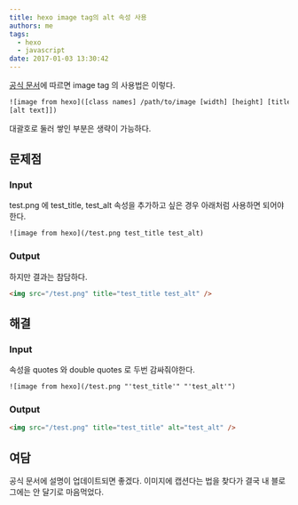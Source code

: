 ```yaml
---
title: hexo image tag의 alt 속성 사용
authors: me
tags:
  - hexo
  - javascript
date: 2017-01-03 13:30:42
---
```


[공식 문서](https://hexo.io/ko/docs/tag-plugins.html#Image)에 따르면 image tag 의 사용법은 이렇다.

```html
![image from hexo]([class names] /path/to/image [width] [height] [title text
[alt text]])
```

대괄호로 둘러 쌓인 부분은 생략이 가능하다.

## 문제점

### Input

test.png 에 test_title, test_alt 속성을 추가하고 싶은 경우 아래처럼 사용하면 되어야한다.

```html
![image from hexo](/test.png test_title test_alt)
```

### Output

하지만 결과는 참담하다.

```html
<img src="/test.png" title="test_title test_alt" />
```

## 해결

### Input

속성을 quotes 와 double quotes 로 두번 감싸줘야한다.

```html
![image from hexo](/test.png "'test_title'" "'test_alt'")
```

### Output

```html
<img src="/test.png" title="test_title" alt="test_alt" />
```

## 여담

공식 문서에 설명이 업데이트되면 좋겠다. 이미지에 캡션다는 법을 찾다가 결국 내 블로그에는 안 달기로 마음먹었다.
